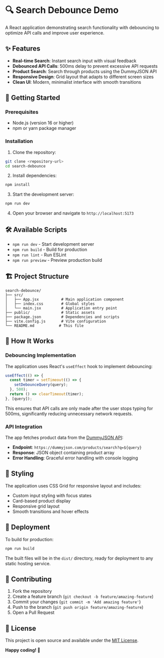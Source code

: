 # 🔍 Search Debounce Demo

A React application demonstrating search functionality with debouncing to optimize API calls and improve user experience.

## ✨ Features

- **Real-time Search**: Instant search input with visual feedback
- **Debounced API Calls**: 500ms delay to prevent excessive API requests
- **Product Search**: Search through products using the DummyJSON API
- **Responsive Design**: Grid layout that adapts to different screen sizes
- **Clean UI**: Modern, minimalist interface with smooth transitions

## 🚀 Getting Started

### Prerequisites

- Node.js (version 16 or higher)
- npm or yarn package manager

### Installation

1. Clone the repository:

```bash
git clone <repository-url>
cd search-debounce
```

2. Install dependencies:

```bash
npm install
```

3. Start the development server:

```bash
npm run dev
```

4. Open your browser and navigate to `http://localhost:5173`

## 🛠️ Available Scripts

- `npm run dev` - Start development server
- `npm run build` - Build for production
- `npm run lint` - Run ESLint
- `npm run preview` - Preview production build

## 🏗️ Project Structure

```
search-debounce/
├── src/
│   ├── App.jsx          # Main application component
│   ├── index.css        # Global styles
│   └── main.jsx         # Application entry point
├── public/              # Static assets
├── package.json         # Dependencies and scripts
├── vite.config.js       # Vite configuration
└── README.md           # This file
```

## 🔧 How It Works

### Debouncing Implementation

The application uses React's `useEffect` hook to implement debouncing:

```javascript
useEffect(() => {
  const timer = setTimeout(() => {
    setDebounceQuery(query);
  }, 500);
  return () => clearTimeout(timer);
}, [query]);
```

This ensures that API calls are only made after the user stops typing for 500ms, significantly reducing unnecessary network requests.

### API Integration

The app fetches product data from the [DummyJSON API](https://dummyjson.com/):

- **Endpoint**: `https://dummyjson.com/products/search?q=${query}`
- **Response**: JSON object containing product array
- **Error Handling**: Graceful error handling with console logging

## 🎨 Styling

The application uses CSS Grid for responsive layout and includes:

- Custom input styling with focus states
- Card-based product display
- Responsive grid layout
- Smooth transitions and hover effects

## 🚀 Deployment

To build for production:

```bash
npm run build
```

The built files will be in the `dist/` directory, ready for deployment to any static hosting service.

## 🤝 Contributing

1. Fork the repository
2. Create a feature branch (`git checkout -b feature/amazing-feature`)
3. Commit your changes (`git commit -m 'Add amazing feature'`)
4. Push to the branch (`git push origin feature/amazing-feature`)
5. Open a Pull Request

## 📝 License

This project is open source and available under the [MIT License](LICENSE).

**Happy coding! 🎉**
